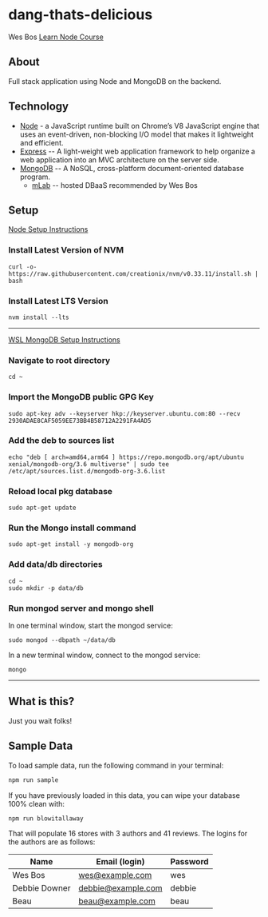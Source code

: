 # dang-thats-delicious

Wes Bos [Learn Node Course](https://learnnode.com)

## About

Full stack application using Node and MongoDB on the backend.

## Technology

* [Node](https://nodejs.org/en/) - a JavaScript runtime built on Chrome’s V8 JavaScript engine that uses an event-driven, non-blocking I/O model that makes it lightweight and efficient.
* [Express](https://expressjs.com/) -- A light-weight web application framework to help organize a web application into an MVC architecture on the server side.
* [MongoDB](https://www.mongodb.com/) -- A NoSQL, cross-platform document-oriented database program.
  * [mLab](https://mlab.com/) -- hosted DBaaS recommended by Wes Bos

## Setup

[Node Setup Instructions](https://github.com/creationix/nvm)

### Install Latest Version of NVM

```
curl -o- https://raw.githubusercontent.com/creationix/nvm/v0.33.11/install.sh | bash
```

### Install Latest LTS Version

```
nvm install --lts
```

----------------------

[WSL MongoDB Setup Instructions](https://gist.github.com/Mikeysax/cc86c30903727c556bcce960f7e4d59b)

### Navigate to root directory

```
cd ~
```
### Import the MongoDB public GPG Key

```
sudo apt-key adv --keyserver hkp://keyserver.ubuntu.com:80 --recv 2930ADAE8CAF5059EE73BB4B58712A2291FA4AD5
```

### Add the deb to sources list

```
echo "deb [ arch=amd64,arm64 ] https://repo.mongodb.org/apt/ubuntu xenial/mongodb-org/3.6 multiverse" | sudo tee /etc/apt/sources.list.d/mongodb-org-3.6.list
```

### Reload local pkg database

```
sudo apt-get update
```

### Run the Mongo install command

```
sudo apt-get install -y mongodb-org
```

### Add data/db directories

```
cd ~
sudo mkdir -p data/db
```

### Run mongod server and mongo shell

In one terminal window, start the mongod service:

```
sudo mongod --dbpath ~/data/db
```

In a new terminal window, connect to the mongod service:

```
mongo
```
---------------

## What is this?

Just you wait folks!

## Sample Data

To load sample data, run the following command in your terminal:

```bash
npm run sample
```

If you have previously loaded in this data, you can wipe your database 100% clean with:

```bash
npm run blowitallaway
```

That will populate 16 stores with 3 authors and 41 reviews. The logins for the authors are as follows:

|Name|Email (login)|Password|
|---|---|---|
|Wes Bos|wes@example.com|wes|
|Debbie Downer|debbie@example.com|debbie|
|Beau|beau@example.com|beau|


